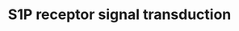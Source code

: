 ---
annotations:
- id: PW:0000125
  parent: signaling pathway
  type: Pathway Ontology
  value: G protein mediated signaling pathway
- id: PW:0000960
  parent: signaling pathway
  type: Pathway Ontology
  value: sphingosine 1-phosphate signaling pathway
authors:
- MaintBot
- Ddigles
- Mkutmon
- Eweitz
description: Metabolism of sphingomyelin by the sphingomyelinase, ceramidase (Cer'ase)
  and the sphingosine kinase (SK) enzymes results in formation of S1P and receptor
  activation. Autocrine and paracrine modes of receptor activation have been implied
  but have yet to be rigorously proven. Critical signaling molecules, such as phospholipase
  C (PLC), ERK, PI3K, and Akt are activated. Active Akt binds to the receptor and
  phosphorylates the third intracellular loop, which is essential for Rac activation.
last-edited: 2021-05-16
organisms:
- Rattus norvegicus
redirect_from:
- /index.php/Pathway:WP1312
- /instance/WP1312
- /instance/WP1312_rr117010
revision: r117010
schema-jsonld:
- '@context': https://schema.org/
  '@id': https://wikipathways.github.io/pathways/WP1312.html
  '@type': Dataset
  creator:
    '@type': Organization
    name: WikiPathways
  description: Metabolism of sphingomyelin by the sphingomyelinase, ceramidase (Cer'ase)
    and the sphingosine kinase (SK) enzymes results in formation of S1P and receptor
    activation. Autocrine and paracrine modes of receptor activation have been implied
    but have yet to be rigorously proven. Critical signaling molecules, such as phospholipase
    C (PLC), ERK, PI3K, and Akt are activated. Active Akt binds to the receptor and
    phosphorylates the third intracellular loop, which is essential for Rac activation.
  keywords:
  - Akt1
  - Akt2
  - Akt3
  - Asah1
  - Gnai1
  - Gnai2
  - Gnai3
  - LOC100912585
  - Mapk1
  - Mapk12
  - Mapk3
  - Mapk4
  - Mapk6
  - Pik3c2b
  - Plcb1
  - Plcb2
  - Plcb3
  - Racgap1
  - S1pr1
  - S1pr2
  - S1pr3
  - S1pr5
  - Smpd2
  - Sphk1
  - Sphk2
  license: CC0
  name: S1P receptor signal transduction
seo: CreativeWork
title: S1P receptor signal transduction
wpid: WP1312
---